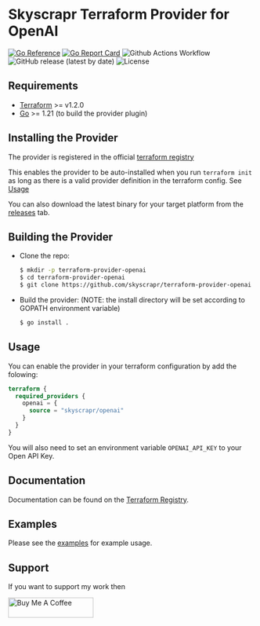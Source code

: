 # Skyscrapr Terraform Provider for OpenAI

[![Go Reference](https://pkg.go.dev/badge/github.com/skyscrapr/terraform-provider-openai.svg)](https://pkg.go.dev/github.com/skyscrapr/terraform-provider-openai)
[![Go Report Card](https://goreportcard.com/badge/github.com/skyscrapr/terraform-provider-openai)](https://goreportcard.com/report/github.com/skyscrapr/terraform-provider-openai)
![Github Actions Workflow](https://github.com/skyscrapr/terraform-provider-openai/actions/workflows/test.yml/badge.svg)
![GitHub release (latest by date)](https://img.shields.io/github/v/release/skyscrapr/terraform-provider-openai)
![License](https://img.shields.io/dub/l/vibe-d.svg)

## Requirements

- [Terraform](https://www.terraform.io/downloads.html) >= v1.2.0
- [Go](https://golang.org/doc/install) >= 1.21 (to build the provider plugin)

## Installing the Provider

The provider is registered in the official [terraform registry](https://registry.terraform.io/providers/skyscrapr/openai/latest) 

This enables the provider to be auto-installed when you run ```terraform init``` as long as there is a valid provider definition in the terraform config. See [Usage](https://github.com/skyscrapr/terraform-provider-openai?tab=readme-ov-file#usage)

You can also download the latest binary for your target platform from the [releases](https://github.com/skyscrapr/terraform-provider-openai/releases) tab.

## Building the Provider

- Clone the repo:
    ```sh
    $ mkdir -p terraform-provider-openai
    $ cd terraform-provider-openai
    $ git clone https://github.com/skyscrapr/terraform-provider-openai
    ```

- Build the provider: (NOTE: the install directory will be set according to GOPATH environment variable)
    ```sh
    $ go install .
    ```

## Usage

You can enable the provider in your terraform configuration by add the folowing:
```terraform
terraform {
  required_providers {
    openai = {
      source = "skyscrapr/openai"
    }
  }
}
```
You will also need to set an environment variable `OPENAI_API_KEY` to your Open API Key. 

## Documentation

Documentation can be found on the [Terraform Registry](https://registry.terraform.io/providers/skyscrapr/openai/latest). 

## Examples

Please see the [examples](https://github.com/skyscrapr/terraform-provider-openai/examples) for example usage.

## Support

If you want to support my work then

<a href="https://www.buymeacoffee.com/skyscrapr" target="_blank"><img src="https://cdn.buymeacoffee.com/buttons/default-orange.png" alt="Buy Me A Coffee" height="41" width="174"></a>
